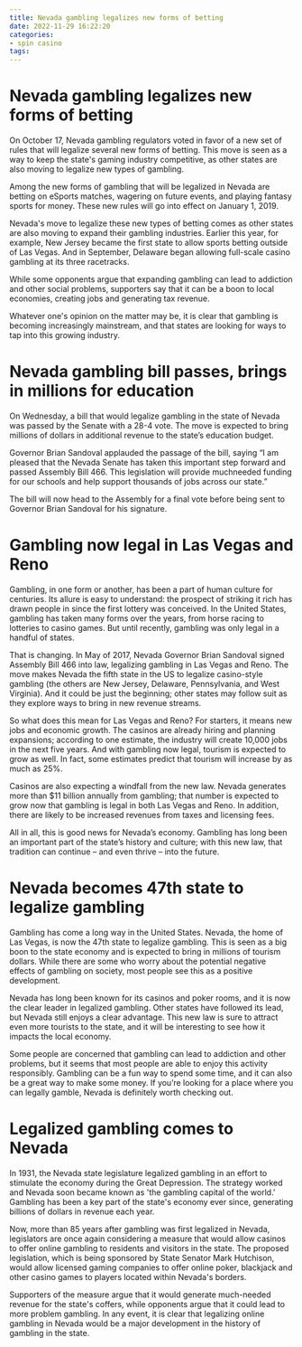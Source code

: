 ```yaml
---
title: Nevada gambling legalizes new forms of betting
date: 2022-11-29 16:22:20
categories:
- spin casino
tags:
---
```



#  Nevada gambling legalizes new forms of betting

On October 17, Nevada gambling regulators voted in favor of a new set of rules that will legalize several new forms of betting. This move is seen as a way to keep the state's gaming industry competitive, as other states are also moving to legalize new types of gambling.

Among the new forms of gambling that will be legalized in Nevada are betting on eSports matches, wagering on future events, and playing fantasy sports for money. These new rules will go into effect on January 1, 2019.

Nevada's move to legalize these new types of betting comes as other states are also moving to expand their gambling industries. Earlier this year, for example, New Jersey became the first state to allow sports betting outside of Las Vegas. And in September, Delaware began allowing full-scale casino gambling at its three racetracks.

While some opponents argue that expanding gambling can lead to addiction and other social problems, supporters say that it can be a boon to local economies, creating jobs and generating tax revenue.

Whatever one's opinion on the matter may be, it is clear that gambling is becoming increasingly mainstream, and that states are looking for ways to tap into this growing industry.

#  Nevada gambling bill passes, brings in millions for education

On Wednesday, a bill that would legalize gambling in the state of Nevada was passed by the Senate with a 28-4 vote. The move is expected to bring millions of dollars in additional revenue to the state’s education budget.

Governor Brian Sandoval applauded the passage of the bill, saying “I am pleased that the Nevada Senate has taken this important step forward and passed Assembly Bill 466. This legislation will provide muchneeded funding for our schools and help support thousands of jobs across our state.”

The bill will now head to the Assembly for a final vote before being sent to Governor Brian Sandoval for his signature.

#  Gambling now legal in Las Vegas and Reno

Gambling, in one form or another, has been a part of human culture for centuries. Its allure is easy to understand: the prospect of striking it rich has drawn people in since the first lottery was conceived. In the United States, gambling has taken many forms over the years, from horse racing to lotteries to casino games. But until recently, gambling was only legal in a handful of states.

That is changing. In May of 2017, Nevada Governor Brian Sandoval signed Assembly Bill 466 into law, legalizing gambling in Las Vegas and Reno. The move makes Nevada the fifth state in the US to legalize casino-style gambling (the others are New Jersey, Delaware, Pennsylvania, and West Virginia). And it could be just the beginning; other states may follow suit as they explore ways to bring in new revenue streams.

So what does this mean for Las Vegas and Reno? For starters, it means new jobs and economic growth. The casinos are already hiring and planning expansions; according to one estimate, the industry will create 10,000 jobs in the next five years. And with gambling now legal, tourism is expected to grow as well. In fact, some estimates predict that tourism will increase by as much as 25%.

Casinos are also expecting a windfall from the new law. Nevada generates more than $11 billion annually from gambling; that number is expected to grow now that gambling is legal in both Las Vegas and Reno. In addition, there are likely to be increased revenues from taxes and licensing fees.

All in all, this is good news for Nevada’s economy. Gambling has long been an important part of the state’s history and culture; with this new law, that tradition can continue – and even thrive – into the future.

#  Nevada becomes 47th state to legalize gambling

Gambling has come a long way in the United States. Nevada, the home of Las Vegas, is now the 47th state to legalize gambling. This is seen as a big boon to the state economy and is expected to bring in millions of tourism dollars. While there are some who worry about the potential negative effects of gambling on society, most people see this as a positive development.

Nevada has long been known for its casinos and poker rooms, and it is now the clear leader in legalized gambling. Other states have followed its lead, but Nevada still enjoys a clear advantage. This new law is sure to attract even more tourists to the state, and it will be interesting to see how it impacts the local economy.

Some people are concerned that gambling can lead to addiction and other problems, but it seems that most people are able to enjoy this activity responsibly. Gambling can be a fun way to spend some time, and it can also be a great way to make some money. If you’re looking for a place where you can legally gamble, Nevada is definitely worth checking out.

#  Legalized gambling comes to Nevada

In 1931, the Nevada state legislature legalized gambling in an effort to stimulate the economy during the Great Depression. The strategy worked and Nevada soon became known as 'the gambling capital of the world.' Gambling has been a key part of the state's economy ever since, generating billions of dollars in revenue each year.

Now, more than 85 years after gambling was first legalized in Nevada, legislators are once again considering a measure that would allow casinos to offer online gambling to residents and visitors in the state. The proposed legislation, which is being sponsored by State Senator Mark Hutchison, would allow licensed gaming companies to offer online poker, blackjack and other casino games to players located within Nevada's borders.

Supporters of the measure argue that it would generate much-needed revenue for the state's coffers, while opponents argue that it could lead to more problem gambling. In any event, it is clear that legalizing online gambling in Nevada would be a major development in the history of gambling in the state.
